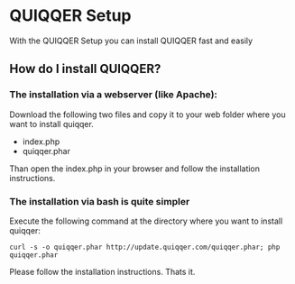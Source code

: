 # QUIQQER Setup

With the QUIQQER Setup you can install QUIQQER fast and easily

## How do I install QUIQQER?

### The installation via a webserver (like Apache):

Download the following two files and copy it to your web folder where you want to install quiqqer.

+ index.php
+ quiqqer.phar

Than open the index.php in your browser and follow the installation instructions.


### The installation via bash is quite simpler

Execute the following command at the directory where you want to install quiqqer:

    curl -s -o quiqqer.phar http://update.quiqqer.com/quiqqer.phar; php quiqqer.phar

Please follow the installation instructions.
Thats it.